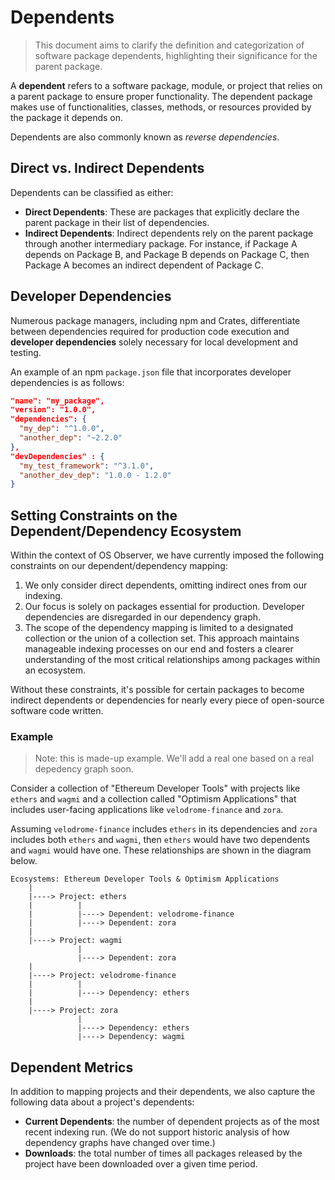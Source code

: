 # Dependents

> This document aims to clarify the definition and categorization of software package dependents, highlighting their significance for the parent package.

A **dependent** refers to a software package, module, or project that relies on a parent package to ensure proper functionality. The dependent package makes use of functionalities, classes, methods, or resources provided by the package it depends on.

Dependents are also commonly known as *reverse dependencies*.

## Direct vs. Indirect Dependents

Dependents can be classified as either:
- **Direct Dependents**: These are packages that explicitly declare the parent package in their list of dependencies.
- **Indirect Dependents**: Indirect dependents rely on the parent package through another intermediary package. For instance, if Package A depends on Package B, and Package B depends on Package C, then Package A becomes an indirect dependent of Package C.

## Developer Dependencies

Numerous package managers, including npm and Crates, differentiate between dependencies required for production code execution and **developer dependencies** solely necessary for local development and testing.

An example of an npm `package.json` file that incorporates developer dependencies is as follows:

```json
"name": "my_package",
"version": "1.0.0",
"dependencies": {
  "my_dep": "^1.0.0",
  "another_dep": "~2.2.0"
},
"devDependencies" : {
  "my_test_framework": "^3.1.0",
  "another_dev_dep": "1.0.0 - 1.2.0"
}
```

## Setting Constraints on the Dependent/Dependency Ecosystem

Within the context of OS Observer, we have currently imposed the following constraints on our dependent/dependency mapping:

1. We only consider direct dependents, omitting indirect ones from our indexing.
2. Our focus is solely on packages essential for production. Developer dependencies are disregarded in our dependency graph.
3. The scope of the dependency mapping is limited to a designated collection or the union of a collection set. This approach maintains manageable indexing processes on our end and fosters a clearer understanding of the most critical relationships among packages within an ecosystem.

Without these constraints, it's possible for certain packages to become indirect dependents or dependencies for nearly every piece of open-source software code written.
 
### Example

> Note: this is made-up example. We'll add a real one based on a real depedency graph soon.

Consider a collection of "Ethereum Developer Tools" with projects like `ethers` and `wagmi` and a collection called "Optimism Applications" that includes user-facing applications like `velodrome-finance` and `zora`. 

Assuming `velodrome-finance` includes `ethers` in its dependencies and `zora` includes both `ethers` and `wagmi`, then `ethers` would have two dependents and `wagmi` would have one. These relationships are shown in the diagram below.

```
Ecosystems: Ethereum Developer Tools & Optimism Applications
    |
    |----> Project: ethers
    |          |
    |          |----> Dependent: velodrome-finance
    |          |----> Dependent: zora    
    |
    |----> Project: wagmi
               |
               |----> Dependent: zora
    |
    |----> Project: velodrome-finance
    |          |
    |          |----> Dependency: ethers
    |
    |----> Project: zora
               |
               |----> Dependency: ethers
               |----> Dependency: wagmi
```

## Dependent Metrics

In addition to mapping projects and their dependents, we also capture the following data about a project's dependents:

- **Current Dependents**: the number of dependent projects as of the most recent indexing run. (We do not support historic analysis of how dependency graphs have changed over time.)
- **Downloads**: the total number of times all packages released by the project have been downloaded over a given time period.
